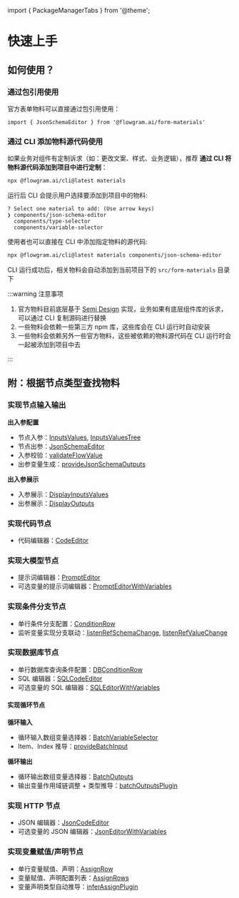 import { PackageManagerTabs } from '@theme';

# 快速上手

## 如何使用？

### 通过包引用使用

官方表单物料可以直接通过包引用使用：

<PackageManagerTabs command="install @flowgram.ai/form-materials" />

```tsx
import { JsonSchemaEditor } from '@flowgram.ai/form-materials'
```

### 通过 CLI 添加物料源代码使用

如果业务对组件有定制诉求（如：更改文案、样式、业务逻辑），推荐 **通过 CLI 将物料源代码添加到项目中进行定制**：

```bash
npx @flowgram.ai/cli@latest materials
```

运行后 CLI 会提示用户选择要添加到项目中的物料:

```console
? Select one material to add: (Use arrow keys)
❯ components/json-schema-editor
  components/type-selector
  components/variable-selector
```

使用者也可以直接在 CLI 中添加指定物料的源代码:

```bash
npx @flowgram.ai/cli@latest materials components/json-schema-editor
```

CLI 运行成功后，相关物料会自动添加到当前项目下的 `src/form-materials` 目录下

:::warning 注意事项

1. 官方物料目前底层基于 [Semi Design](https://semi.design/) 实现，业务如果有底层组件库的诉求，可以通过 CLI 复制源码进行替换
2. 一些物料会依赖一些第三方 npm 库，这些库会在 CLI 运行时自动安装
3. 一些物料会依赖另外一些官方物料，这些被依赖的物料源代码在 CLI 运行时会一起被添加到项目中去

:::

## 附：根据节点类型查找物料

### 实现节点输入输出

**出入参配置**

* 节点入参：[InputsValues](/materials/components/inputs-values.md), [InputsValuesTree](/materials/components/inputs-values-tree.md)
* 节点出参：[JsonSchemaEditor](/materials/components/json-schema-editor.md)
* 入参校验：[validateFlowValue](/materials/validate/validate-flow-value.md)
* 出参变量生成：[provideJsonSchemaOutputs](/materials/effects/provide-json-schema-outputs.md)

**出入参展示**

* 入参展示：[DisplayInputsValues](/materials/components/display-inputs-values.md)
* 出参展示：[DisplayOutputs](/materials/components/display-outputs.md)

### 实现代码节点

* 代码编辑器：[CodeEditor](/materials/components/code-editor.md)

### 实现大模型节点

* 提示词编辑器：[PromptEditor](/materials/components/prompt-editor.md)
* 可选变量的提示词编辑器：[PromptEditorWithVariables](/materials/components/prompt-editor-with-variables.md)

### 实现条件分支节点

* 单行条件分支配置：[ConditionRow](/materials/components/condition-row.md)
* 监听变量实现分支联动：[listenRefSchemaChange](/materials/effects/listen-ref-schema-change.md), [listenRefValueChange](/materials/effects/listen-ref-value-change.md)

### 实现数据库节点

* 单行数据库查询条件配置：[DBConditionRow](/materials/components/db-condition-row.md)
* SQL 编辑器：[SQLCodeEditor](/materials/components/code-editor.md)
* 可选变量的 SQL 编辑器：[SQLEditorWithVariables](/materials/components/sql-editor-with-variables.md)

#### 实现循环节点

**循环输入**

* 循环输入数组变量选择器：[BatchVariableSelector](/materials/components/batch-variable-selector.md)
* Item、Index 推导：[provideBatchInput](/materials/effects/provide-batch-input.md)

**循环输出**

* 循环输出数组变量选择器：[BatchOutputs](/materials/components/batch-outputs.md)
* 输出变量作用域链调整 + 类型推导：[batchOutputsPlugin](/materials/form-plugins/batch-outputs-plugin.md)

### 实现 HTTP 节点

* JSON 编辑器：[JsonCodeEditor](/materials/components/code-editor.md)
* 可选变量的 JSON 编辑器：[JsonEditorWithVariables](/materials/components/json-editor-with-variables.md)

### 实现变量赋值/声明节点

* 单行变量赋值、声明：[AssignRow](/materials/components/assign-row.md)
* 变量赋值、声明配置列表：[AssignRows](/materials/components/assign-rows.md)
* 变量声明类型自动推导：[inferAssignPlugin](/materials/form-plugins/infer-assign-plugin.md)
